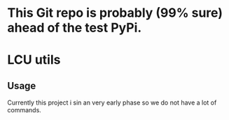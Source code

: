 # This Git repo is probably (99% sure) ahead of the test PyPi. 

# LCU utils

## Usage

Currently this project i sin an very early phase so we do not have a lot of commands.
